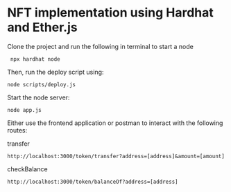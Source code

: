 # NFT implementation using Hardhat and Ether.js

Clone the project and run the following in terminal to start a node

```shell
 npx hardhat node
```

Then, run the deploy script using:

```shell
node scripts/deploy.js
```

Start the node server:

```shell
node app.js
```

Either use the frontend application or postman to interact with the following routes:

transfer
```shell
http://localhost:3000/token/transfer?address=[address]&amount=[amount]
```

checkBalance
```shell
http://localhost:3000/token/balanceOf?address=[address]
```